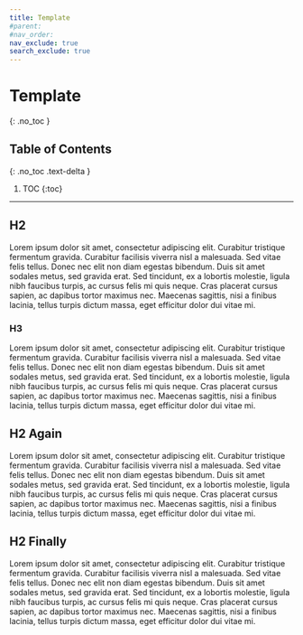 ```yaml
---
title: Template
#parent: 
#nav_order: 
nav_exclude: true
search_exclude: true
---
```


# Template
{: .no_toc }

## Table of Contents
{: .no_toc .text-delta }

1. TOC
{:toc}

---

## H2

Lorem ipsum dolor sit amet, consectetur adipiscing elit. Curabitur tristique fermentum gravida. Curabitur facilisis viverra nisl a malesuada. Sed vitae felis tellus. Donec nec elit non diam egestas bibendum. Duis sit amet sodales metus, sed gravida erat. Sed tincidunt, ex a lobortis molestie, ligula nibh faucibus turpis, ac cursus felis mi quis neque. Cras placerat cursus sapien, ac dapibus tortor maximus nec. Maecenas sagittis, nisi a finibus lacinia, tellus turpis dictum massa, eget efficitur dolor dui vitae mi.

### H3

Lorem ipsum dolor sit amet, consectetur adipiscing elit. Curabitur tristique fermentum gravida. Curabitur facilisis viverra nisl a malesuada. Sed vitae felis tellus. Donec nec elit non diam egestas bibendum. Duis sit amet sodales metus, sed gravida erat. Sed tincidunt, ex a lobortis molestie, ligula nibh faucibus turpis, ac cursus felis mi quis neque. Cras placerat cursus sapien, ac dapibus tortor maximus nec. Maecenas sagittis, nisi a finibus lacinia, tellus turpis dictum massa, eget efficitur dolor dui vitae mi.

## H2 Again

Lorem ipsum dolor sit amet, consectetur adipiscing elit. Curabitur tristique fermentum gravida. Curabitur facilisis viverra nisl a malesuada. Sed vitae felis tellus. Donec nec elit non diam egestas bibendum. Duis sit amet sodales metus, sed gravida erat. Sed tincidunt, ex a lobortis molestie, ligula nibh faucibus turpis, ac cursus felis mi quis neque. Cras placerat cursus sapien, ac dapibus tortor maximus nec. Maecenas sagittis, nisi a finibus lacinia, tellus turpis dictum massa, eget efficitur dolor dui vitae mi.

## H2 Finally

Lorem ipsum dolor sit amet, consectetur adipiscing elit. Curabitur tristique fermentum gravida. Curabitur facilisis viverra nisl a malesuada. Sed vitae felis tellus. Donec nec elit non diam egestas bibendum. Duis sit amet sodales metus, sed gravida erat. Sed tincidunt, ex a lobortis molestie, ligula nibh faucibus turpis, ac cursus felis mi quis neque. Cras placerat cursus sapien, ac dapibus tortor maximus nec. Maecenas sagittis, nisi a finibus lacinia, tellus turpis dictum massa, eget efficitur dolor dui vitae mi.
